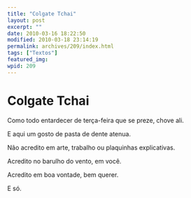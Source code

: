 ```yaml
---
title: "Colgate Tchai"
layout: post
excerpt: ""
date: 2010-03-16 18:22:50
modified: 2010-03-18 23:14:19
permalink: archives/209/index.html
tags: ["Textos"]
featured_img: 
wpid: 209
---
```


# Colgate Tchai

Como todo entardecer de terça-feira que se preze, chove ali.

E aqui um gosto de pasta de dente atenua.

Não acredito em arte, trabalho ou plaquinhas explicativas.

Acredito no barulho do vento, em você.

Acredito em boa vontade, bem querer.

E só.